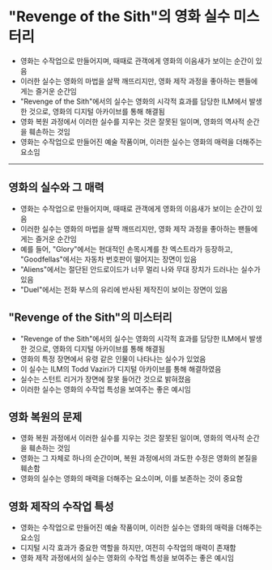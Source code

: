 # "Revenge of the Sith"의 영화 실수 미스터리


* 영화는 수작업으로 만들어지며, 때때로 관객에게 영화의 이음새가 보이는 순간이 있음
* 이러한 실수는 영화의 마법을 살짝 깨뜨리지만, 영화 제작 과정을 좋아하는 팬들에게는 즐거운 순간임
* "Revenge of the Sith"에서의 실수는 영화의 시각적 효과를 담당한 ILM에서 발생한 것으로, 영화의 디지털 아카이브를 통해 해결됨
* 영화 복원 과정에서 이러한 실수를 지우는 것은 잘못된 일이며, 영화의 역사적 순간을 훼손하는 것임
* 영화는 수작업으로 만들어진 예술 작품이며, 이러한 실수는 영화의 매력을 더해주는 요소임

---

영화의 실수와 그 매력
------------

* 영화는 수작업으로 만들어지며, 때때로 관객에게 영화의 이음새가 보이는 순간이 있음
* 이러한 실수는 영화의 마법을 살짝 깨뜨리지만, 영화 제작 과정을 좋아하는 팬들에게는 즐거운 순간임
* 예를 들어, "Glory"에서는 현대적인 손목시계를 찬 엑스트라가 등장하고, "Goodfellas"에서는 자동차 번호판이 떨어지는 장면이 있음
* "Aliens"에서는 절단된 안드로이드가 너무 멀리 나와 무대 장치가 드러나는 실수가 있음
* "Duel"에서는 전화 부스의 유리에 반사된 제작진이 보이는 장면이 있음

"Revenge of the Sith"의 미스터리
---------------------------

* "Revenge of the Sith"에서의 실수는 영화의 시각적 효과를 담당한 ILM에서 발생한 것으로, 영화의 디지털 아카이브를 통해 해결됨
* 영화의 특정 장면에서 유령 같은 인물이 나타나는 실수가 있었음
* 이 실수는 ILM의 Todd Vaziri가 디지털 아카이브를 통해 해결하였음
* 실수는 스턴트 리거가 장면에 잘못 들어간 것으로 밝혀졌음
* 이러한 실수는 영화의 수작업 특성을 보여주는 좋은 예시임

영화 복원의 문제
---------

* 영화 복원 과정에서 이러한 실수를 지우는 것은 잘못된 일이며, 영화의 역사적 순간을 훼손하는 것임
* 영화는 그 자체로 하나의 순간이며, 복원 과정에서의 과도한 수정은 영화의 본질을 훼손함
* 영화의 실수는 영화의 매력을 더해주는 요소이며, 이를 보존하는 것이 중요함

영화 제작의 수작업 특성
-------------

* 영화는 수작업으로 만들어진 예술 작품이며, 이러한 실수는 영화의 매력을 더해주는 요소임
* 디지털 시각 효과가 중요한 역할을 하지만, 여전히 수작업의 매력이 존재함
* 영화 제작 과정에서의 실수는 영화의 수작업 특성을 보여주는 좋은 예시임
